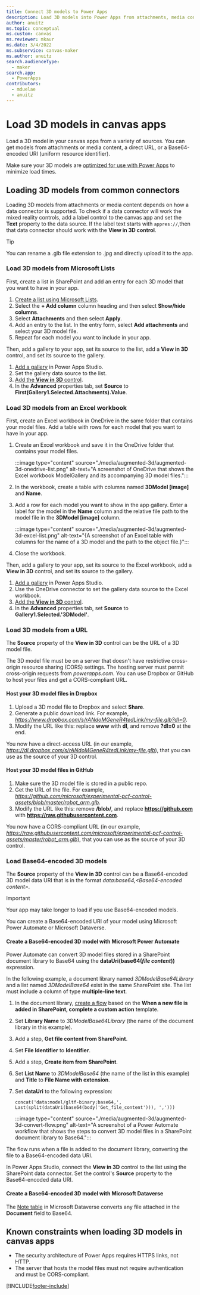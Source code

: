```yaml
---
title: Connect 3D models to Power Apps
description: Load 3D models into Power Apps from attachments, media content, direct URLs, or Base64-encoded URIs.
author: anuitz
ms.topic: conceptual
ms.custom: canvas
ms.reviewer: mkaur
ms.date: 3/4/2022
ms.subservice: canvas-maker
ms.author: anuitz
search.audienceType: 
  - maker
search.app: 
  - PowerApps
contributors:
  - mduelae
  - anuitz
---
```


# Load 3D models in canvas apps

Load a 3D model in your canvas apps from a variety of sources. You can get models from attachments or media content, a direct URL, or a Base64-encoded URI (uniform resource identifier).

Make sure your 3D models are [optimized for use with Power Apps](/dynamics365/mixed-reality/guides/3d-content-guidelines/optimize-models) to minimize load times.

## Loading 3D models from common connectors

Loading 3D models from attachments or media content depends on how a data connector is supported. To check if a data connector will work the mixed reality controls, add a label control to the canvas app and set the **Text** property to the data source. If the label text starts with `appres://`,then that data connector should work with the **View in 3D control**.

> [!TIP]
> You can rename a .glb file extension to .jpg and directly upload it to the app.


### Load 3D models from Microsoft Lists

First, create a list in SharePoint and add an entry for each 3D model that you want to have in your app.

1. [Create a list using Microsoft Lists](https://go.microsoft.com/fwlink/?linkid=2186009).
2. Select the **+ Add column** column heading and then select **Show/hide columns**.
3. Select **Attachments** and then select **Apply**.
4. Add an entry to the list. In the entry form, select **Add attachments** and select your 3D model file.
5. Repeat for each model you want to include in your app.

Then, add a gallery to your app, set its source to the list, add a **View in 3D** control, and set its source to the gallery.

1. [Add a gallery](./add-gallery.md) in Power Apps Studio.
2. Set the gallery data source to the list.
3. [Add the **View in 3D** control](./mixed-reality-component-view-3d.md).
4. In the **Advanced** properties tab, set **Source** to **First(Gallery1.Selected.Attachments).Value**.

### Load 3D models from an Excel workbook

First, create an Excel workbook in OneDrive in the same folder that contains your model files. Add a table with rows for each model that you want to have in your app.

1. Create an Excel workbook and save it in the OneDrive folder that contains your model files.

    :::image type="content" source="./media/augmented-3d/augmented-3d-onedrive-list.png" alt-text="A screenshot of OneDrive that shows the Excel workbook ModelGallery and its accompanying 3D model files.":::

2. In the workbook, create a table with columns named **3DModel [image]** and **Name**.
3. Add a row for each model you want to show in the app gallery. Enter a label for the model in the **Name** column and the relative file path to the model file in the **3DModel [image]** column.

    :::image type="content" source="./media/augmented-3d/augmented-3d-excel-list.png" alt-text="{A screenshot of an Excel table with columns for the name of a 3D model and the path to the object file.}":::

4. Close the workbook.

Then, add a gallery to your app, set its source to the Excel workbook, add a **View in 3D** control, and set its source to the gallery.
  
1. [Add a gallery](./add-gallery.md) in Power Apps Studio.
2. Use the OneDrive connector to set the gallery data source to the Excel workbook.
3. [Add the **View in 3D** control](./mixed-reality-component-view-3d.md).
4. In the **Advanced** properties tab, set **Source** to **Gallery1.Selected.'3DModel'**.

### Load 3D models from a URL

The **Source** property of the **View in 3D** control can be the URL of a 3D model file.

The 3D model file must be on a server that doesn't have restrictive cross-origin resource sharing (CORS) settings. The hosting server must permit cross-origin requests from *powerapps.com*. You can use Dropbox or GitHub to host your files and get a CORS-compliant URL.

#### Host your 3D model files in Dropbox

1. Upload a 3D model file to Dropbox and select **Share**.
1. Generate a public download link. For example, *<https://www.dropbox.com/s/rANdoMGeneR4tedLink/my-file.glb?dl=0>*.
1. Modify the URL like this: replace **www** with **dl**, and remove **?dl=0** at the end.

You now have a direct-access URL (in our example, *<https://dl.dropbox.com/s/rANdoMGeneR4tedLink/my-file.glb>*), that you can use as the source of your 3D control.

#### Host your 3D model files in GitHub

1. Make sure the 3D model file is stored in a public repo.
2. Get the URL of the file. For example, *<https://github.com/microsoft/experimental-pcf-control-assets/blob/master/robot_arm.glb>*.
3. Modify the URL like this: remove **/blob/**, and replace **<https://github.com>** with **<https://raw.githubusercontent.com>**.

You now have a CORS-compliant URL (in our example, *<https://raw.githubusercontent.com/microsoft/experimental-pcf-control-assets/master/robot_arm.glb>*), that you can use as the source of your 3D control.

### Load Base64-encoded 3D models

The **Source** property of the **View in 3D** control can be a Base64-encoded 3D model data URI that is in the format *data:base64,\<Base64-encoded content\>*.

> [!IMPORTANT]
> Your app may take longer to load if you use Base64-encoded models.

You can create a Base64-encoded URI of your model using Microsoft Power Automate or Microsoft Dataverse.

#### Create a Base64-encoded 3D model with Microsoft Power Automate

Power Automate can convert 3D model files stored in a SharePoint document library to Base64 using the **dataUri(base64(*file content*))** expression.

In the following example, a document library named *3DModelBase64Library* and a list named *3DModelBase64* exist in the same SharePoint site. The list must include a column of type **multiple-line text**.

1. In the document library, [create a flow](/power-automate/sharepoint-overview) based on the **When a new file is added in SharePoint, complete a custom action** template.
2. Set **Library Name** to *3DModelBase64Library* (the name of the document library in this example).
3. Add a step, **Get file content from SharePoint**.
4. Set **File Identifier** to **Identifier**.
5. Add a step, **Create item from SharePoint**.
6. Set **List Name** to *3DModelBase64* (the name of the list in this example) and **Title** to **File Name with extension**.
7. Set **dataUri** to the following expression:

    ```concat('data:model/gltf-binary;base64,', Last(split(dataUri(base64(body('Get_file_content'))), ',')))```

    :::image type="content" source="./media/augmented-3d/augmented-3d-convert-flow.png" alt-text="A screenshot of a Power Automate workflow that shows the steps to convert 3D model files in a SharePoint document library to Base64.":::

The flow runs when a file is added to the document library, converting the file to a Base64-encoded data URI.

In Power Apps Studio, connect the **View in 3D** control to the list using the SharePoint data connector. Set the control's **Source** property to the Base64-encoded data URI.

#### Create a Base64-encoded 3D model with Microsoft Dataverse

The [Note table](../../developer/data-platform/annotation-note-entity.md) in Microsoft Dataverse converts any file attached in the **Document** field to Base64.

## Known constraints when loading 3D models in canvas apps

- The security architecture of Power Apps requires HTTPS links, not HTTP.
- The server that hosts the model files must not require authentication and must be CORS-compliant.

[!INCLUDE[footer-include](../../includes/footer-banner.md)]

